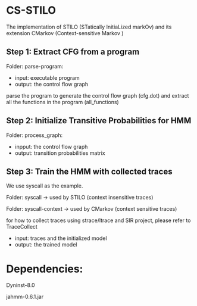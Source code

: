 # CS-STILO
The implementation of STILO (STatically InitiaLized markOv) and its extension CMarkov (Context-sensitive Markov )

## Step 1: Extract CFG from a program

Folder: parse-program:

- input: executable program
- output: the control flow graph 

parse the program to generate the control flow graph (cfg.dot) and extract all the functions in the program (all_functions)


## Step 2: Initialize Transitive Probabilities for HMM

Folder: process_graph:

- inpput: the control flow graph 
- output: transition probabilities matrix   


## Step 3: Train the HMM with collected traces
We use syscall as the example.

Folder: syscall -> used by STILO (context insensitive traces)

Folder: syscall-context -> used by CMarkov (context sensitive traces)

for how to collect traces using strace/ltrace and SIR project, please refer to TraceCollect

 
- input: traces and the initialized model 
- output: the trained model


# Dependencies:

Dyninst-8.0

jahmm-0.6.1.jar
